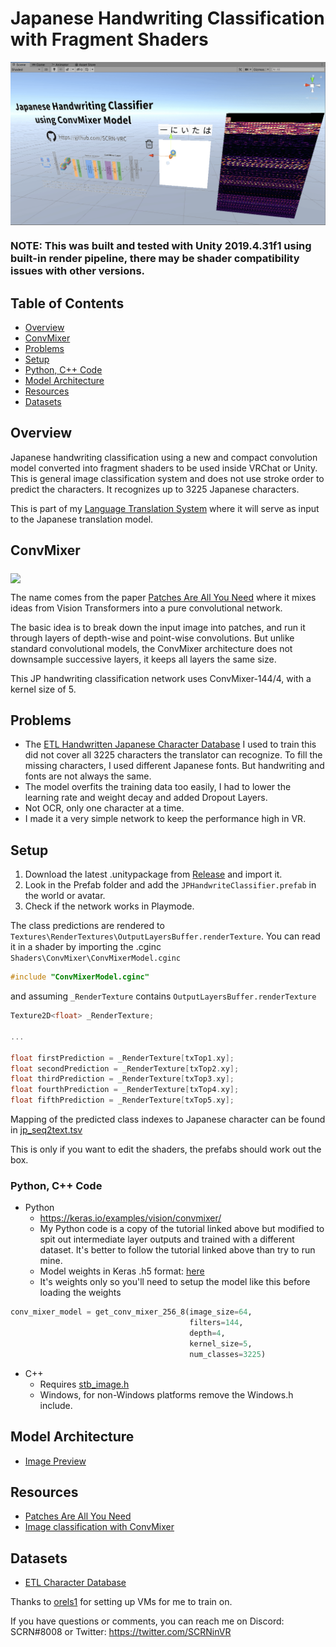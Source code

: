 # Japanese Handwriting Classification with Fragment Shaders

<img src="./Media/demo.gif" align="middle"/>

### NOTE: This was built and tested with Unity 2019.4.31f1 using built-in render pipeline, there may be shader compatibility issues with other versions.

## Table of Contents
- [Overview](#overview)
- [ConvMixer](#convmixer)
- [Problems](#problems)
- [Setup](#setup)
- [Python, C++ Code](#python-c-code)
- [Model Architecture](#model-architecture)
- [Resources](#resources)
- [Datasets](#datasets)

## Overview

Japanese handwriting classification using a new and compact convolution model converted into fragment shaders to be used inside VRChat or Unity. This is general image classification system and does not use stroke order to predict the characters. It recognizes up to 3225 Japanese characters.

This is part of my [Language Translation System](https://github.com/SCRN-VRC/Language-Translation-with-Fragment-Shaders) where it will serve as input to the Japanese translation model.

## ConvMixer

<img src="https://i.imgur.com/yF8actg.png" align="middle"/>

The name comes from the paper [Patches Are All You Need](https://openreview.net/pdf?id=TVHS5Y4dNvM) where it mixes ideas from Vision Transformers into a pure convolutional network.

The basic idea is to break down the input image into patches, and run it through layers of depth-wise and point-wise convolutions. But unlike standard convolutional models, the ConvMixer architecture does not downsample successive layers, it keeps all layers the same size.

This JP handwriting classification network uses ConvMixer-144/4, with a kernel size of 5.

## Problems

- The [ETL Handwritten Japanese Character Database](http://etlcdb.db.aist.go.jp/) I used to train this did not cover all 3225 characters the translator can recognize. To fill the missing characters, I used different Japanese fonts. But handwriting and fonts are not always the same.
- The model overfits the training data too easily, I had to lower the learning rate and weight decay and added Dropout Layers.
- Not OCR, only one character at a time.
- I made it a very simple network to keep the performance high in VR.

## Setup

1. Download the latest .unitypackage from [Release](https://github.com/SCRN-VRC/Japanese-Handwriting-Classification-with-Fragment-Shaders/releases) and import it.
2. Look in the Prefab folder and add the `JPHandwriteClassifier.prefab` in the world or avatar.
3. Check if the network works in Playmode.

The class predictions are rendered to `Textures\RenderTextures\OutputLayersBuffer.renderTexture`. You can read it in a shader by importing the .cginc `Shaders\ConvMixer\ConvMixerModel.cginc`

```C
#include "ConvMixerModel.cginc"
```
and assuming `_RenderTexture` contains `OutputLayersBuffer.renderTexture`
```C
Texture2D<float> _RenderTexture;

...

float firstPrediction = _RenderTexture[txTop1.xy];
float secondPrediction = _RenderTexture[txTop2.xy];
float thirdPrediction = _RenderTexture[txTop3.xy];
float fourthPrediction = _RenderTexture[txTop4.xy];
float fifthPrediction = _RenderTexture[txTop5.xy];
```

Mapping of the predicted class indexes to Japanese character can be found in [jp_seq2text.tsv](https://github.com/SCRN-VRC/Japanese-Handwriting-Classification-with-Fragment-Shaders/tree/main/Python/data)

This is only if you want to edit the shaders, the prefabs should work out the box.

### Python, C++ Code

- Python
    - https://keras.io/examples/vision/convmixer/
    - My Python code is a copy of the tutorial linked above but modified to spit out intermediate layer outputs and trained with a different dataset. It's better to follow the tutorial linked above than try to run mine.
    - Model weights in Keras .h5 format: [here](https://github.com/SCRN-VRC/Japanese-Handwriting-Classification-with-Fragment-Shaders/tree/main/Python/model)
    - It's weights only so you'll need to setup the model like this before loading the weights
```Python
conv_mixer_model = get_conv_mixer_256_8(image_size=64,
                                        filters=144,
                                        depth=4,
                                        kernel_size=5,
                                        num_classes=3225)
```

- C++
    - Requires [stb_image.h](https://github.com/nothings/stb/blob/master/stb_image.h)
    - Windows, for non-Windows platforms remove the Windows.h include.

## Model Architecture
- [Image Preview](./Python/conv_mixer_144_5.svg)

## Resources
- [Patches Are All You Need](https://openreview.net/pdf?id=TVHS5Y4dNvM)
- [Image classification with ConvMixer](https://keras.io/examples/vision/convmixer/)

## Datasets
- [ETL Character Database](http://etlcdb.db.aist.go.jp/)

Thanks to [orels1](https://twitter.com/orels1_) for setting up VMs for me to train on.

If you have questions or comments, you can reach me on Discord: SCRN#8008 or Twitter: https://twitter.com/SCRNinVR